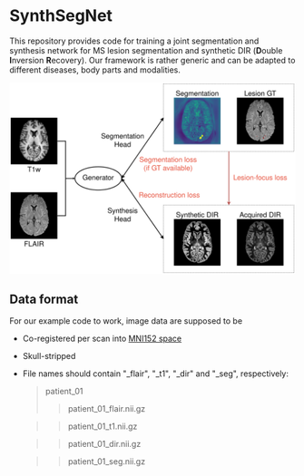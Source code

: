 # SynthSegNet
This repository provides code for training a joint segmentation and synthesis network for MS lesion segmentation and synthetic DIR (**D**ouble **I**nversion **R**ecovery).
Our framework is rather generic and can be adapted to different diseases, body parts and modalities.

![Overview of our framework.](SISSI_Fig1.png)

Data format
-----------
For our example code to work, image data are supposed to be
- Co-registered per scan into [MNI152 space](http://www.bic.mni.mcgill.ca/ServicesAtlases/ICBM152NLin2009)
- Skull-stripped
- File names should contain "_flair", "_t1", "_dir" and "_seg", respectively:
  > patient_01
  >  > patient_01_flair.nii.gz
  
  >  > patient_01_t1.nii.gz
  
  >  > patient_01_dir.nii.gz
  
  >  > patient_01_seg.nii.gz
